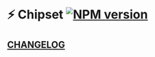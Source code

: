 # ⚡️ Chipset [![NPM version](https://img.shields.io/npm/v/@newhighsco/chipset.svg)](https://www.npmjs.com/package/@newhighsco/chipset)

## [CHANGELOG](CHANGELOG.md)
